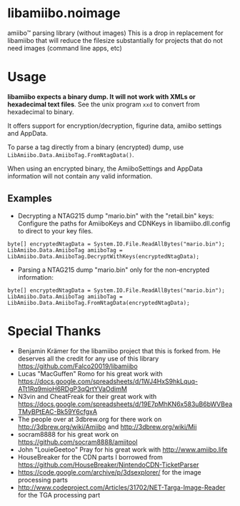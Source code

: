 libamiibo.noimage
========
amiibo™ parsing library (without images)
This is a drop in replacement for libamiibo that will reduce the filesize substantially for projects that do not need images (command line apps, etc)


Usage
=====
**libamiibo expects a binary dump. It will not work with XMLs or hexadecimal text files**.  See the unix program `xxd` to convert from hexadecimal to binary.

It offers support for encryption/decryption, figurine data, amiibo settings and AppData.

To parse a tag directly from a binary (encrypted) dump, use ```LibAmiibo.Data.AmiiboTag.FromNtagData()```.

When using an encrypted binary, the AmiiboSettings and AppData information will not contain any valid information.


Examples
--------

- Decrypting a NTAG215 dump "mario.bin" with the "retail.bin" keys:
Configure the paths for AmiiboKeys and CDNKeys in libamiibo.dll.config to direct to your key files.
```
byte[] encryptedNtagData = System.IO.File.ReadAllBytes("mario.bin");
LibAmiibo.Data.AmiiboTag amiiboTag = LibAmiibo.Data.AmiiboTag.DecryptWithKeys(encryptedNtagData);
```

- Parsing a NTAG215 dump "mario.bin" only for the non-encrypted information:
```
byte[] encryptedNtagData = System.IO.File.ReadAllBytes("mario.bin");
LibAmiibo.Data.AmiiboTag amiiboTag = LibAmiibo.Data.AmiiboTag.FromNtagData(encryptedNtagData);
```

Special Thanks
==============
- Benjamin Krämer for the libamiibo project that this is forked from. He deserves all the credit for any use of this library https://github.com/Falco20019/libamiibo
- Lucas "MacGuffen" Romo for his great work with https://docs.google.com/spreadsheets/d/1WJ4HxS9hkLquq-ATt1Rq9mioH6RDgP3qQrtYVaOdimM
- N3vin and CheatFreak for their great work with https://docs.google.com/spreadsheets/d/19E7pMhKN6x583uB6bWVBeaTMyBPtEAC-Bk59Y6cfgxA
- The people over at 3dbrew.org for there work on http://3dbrew.org/wiki/Amiibo and http://3dbrew.org/wiki/Mii
- socram8888 for his great work on https://github.com/socram8888/amiitool
- John "LouieGeetoo" Pray for his great work with http://www.amiibo.life
- HouseBreaker for the CDN parts I borrowed from https://github.com/HouseBreaker/NintendoCDN-TicketParser
- https://code.google.com/archive/p/3dsexplorer/ for the image processing parts
- http://www.codeproject.com/Articles/31702/NET-Targa-Image-Reader for the TGA processing part
